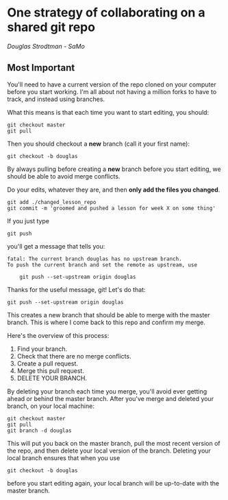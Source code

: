 # One strategy of collaborating on a shared git repo

*Douglas Strodtman - SaMo*

## Most Important

You'll need to have a current version of the repo cloned on your computer before you start working. I'm all about not having a million forks to have to track, and instead using branches.

What this means is that each time you want to start editing, you should:

```
git checkout master
git pull
```

Then you should checkout a **new** branch (call it your first name):

```
git checkout -b douglas
```

By always pulling before creating a **new** branch before you start editing, we should be able to avoid merge conflicts.

Do your edits, whatever they are, and then **only add the files you changed**. 

```
git add ./changed_lesson_repo
git commit -m 'groomed and pushed a lesson for week X on some thing'
```

If you just type

```
git push
```

you'll get a message that tells you:

```
fatal: The current branch douglas has no upstream branch.
To push the current branch and set the remote as upstream, use

    git push --set-upstream origin douglas
```

Thanks for the useful message, git! Let's do that:

```
git push --set-upstream origin douglas
```

This creates a new branch that should be able to merge with the master branch. This is where I come back to this repo and confirm my merge.

Here's the overview of this process:

1. Find your branch.
2. Check that there are no merge conflicts.
3. Create a pull request.
4. Merge this pull request.
5. DELETE YOUR BRANCH.

By deleting your branch each time you merge, you'll avoid ever getting ahead or behind the master branch. After you've merge and deleted your branch, on your local machine:

```
git checkout master
git pull
git branch -d douglas
```

This will put you back on the master branch, pull the most recent version of the repo, and then delete your local version of the branch. Deleting your local branch ensures that when you use

```
git checkout -b douglas
```

before you start editing again, your local branch will be up-to-date with the master branch.